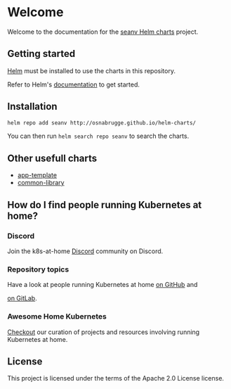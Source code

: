 # Welcome

Welcome to the documentation for the [seanv Helm charts](https://github.com/osnabrugge/helm-charts) project.

## Getting started

[Helm](https://helm.sh) must be installed to use the charts in this repository.

Refer to Helm's [documentation](https://helm.sh/docs/) to get started.

## Installation

```sh
helm repo add seanv http://osnabrugge.github.io/helm-charts/
```

You can then run `helm search repo seanv` to search the charts.

## Other usefull charts

- [app-template](https://bjw-s.github.io/helm-charts/docs/app-template/introduction/)
- [common-library](https://bjw-s.github.io/helm-charts/docs/common-library/introduction/)

## How do I find people running Kubernetes at home?

### Discord

Join the k8s-at-home [Discord](https://discord.gg/k8s-at-home) community on Discord.

### Repository topics

Have a look at people running Kubernetes at home
[on GitHub](https://github.com/topics/k8s-at-home?o=desc&s=updated) and
<!-- Disable link check because it requires login -->
<!-- markdown-link-check-disable-next-line -->
[on GitLab](https://gitlab.com/search?search=k8s-at-home).

### Awesome Home Kubernetes

[Checkout](https://github.com/k8s-at-home/awesome-home-kubernetes) our curation
of projects and resources involving running Kubernetes at home.

## License

This project is licensed under the terms of the Apache 2.0 License license.
